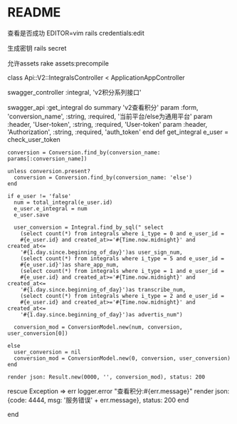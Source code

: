 # README

查看是否成功
EDITOR=vim rails credentials:edit

生成密钥
rails secret

允许assets
rake assets:precompile


class Api::V2::IntegralsController < ApplicationAppController

  swagger_controller :integral, 'v2积分系列接口'

  swagger_api :get_integral do
    summary 'v2查看积分'
    param :form, 'conversion_name', :string, :required, '当前平台/else为通用平台'
    param :header, 'User-token', :string, :required, 'User-token'
    param :header, 'Authorization', :string, :required, 'auth_token'
  end
  def get_integral
    e_user = check_user_token

    conversion = Conversion.find_by(conversion_name: params[:conversion_name])

    unless conversion.present?
      conversion = Conversion.find_by(conversion_name: 'else')
    end

    if e_user != 'false'
      num = total_integral(e_user.id)
      e_user.e_integral = num
      e_user.save

      user_conversion = Integral.find_by_sql(" select
        (select count(*) from integrals where i_type = 0 and e_user_id =
        #{e_user.id} and created_at>='#{Time.now.midnight}' and created_at<=
        '#{1.day.since.beginning_of_day}')as user_sign_num,
        (select count(*) from integrals where i_type = 5 and e_user_id =
        #{e_user.id}')as share_app_num,
        (select count(*) from integrals where i_type = 1 and e_user_id =
        #{e_user.id} and created_at>='#{Time.now.midnight}' and created_at<=
        '#{1.day.since.beginning_of_day}')as transcribe_num,
        (select count(*) from integrals where i_type = 2 and e_user_id =
        #{e_user.id} and created_at>='#{Time.now.midnight}' and created_at<=
        '#{1.day.since.beginning_of_day}')as advertis_num")

      conversion_mod = ConversionModel.new(num, conversion, user_conversion[0])

    else
      user_conversion = nil
      conversion_mod = ConversionModel.new(0, conversion, user_conversion)
    end

    render json: Result.new(0000, '', conversion_mod), status: 200
  rescue Exception => err
    logger.error "查看积分:#{err.message}"
    render json: {code: 4444, msg: '服务错误' + err.message}, status: 200
  end

end

